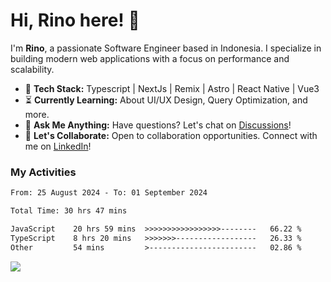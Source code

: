 # Hi, Rino here! 👋

I'm **Rino**, a passionate Software Engineer based in Indonesia. I specialize in building modern web applications with a focus on performance and scalability.

- 🔨 **Tech Stack:** Typescript | NextJs | Remix | Astro | React Native | Vue3
- ⏳ **Currently Learning:** About UI/UX Design, Query Optimization, and more.
- 💬 **Ask Me Anything:** Have questions? Let's chat on [Discussions](https://github.com/justrinoo/justrinoo/discussions/3)!
- 🤝 **Let's Collaborate:** Open to collaboration opportunities. Connect with me on [LinkedIn](https://www.linkedin.com/in/rinosatyaputra)!

### My Activities

<!--START_SECTION:waka-->

```txt
From: 25 August 2024 - To: 01 September 2024

Total Time: 30 hrs 47 mins

JavaScript    20 hrs 59 mins  >>>>>>>>>>>>>>>>>--------   66.22 %
TypeScript    8 hrs 20 mins   >>>>>>>------------------   26.33 %
Other         54 mins         >------------------------   02.86 %
```

<!--END_SECTION:waka-->

![](https://komarev.com/ghpvc/?username=riyaraa)
